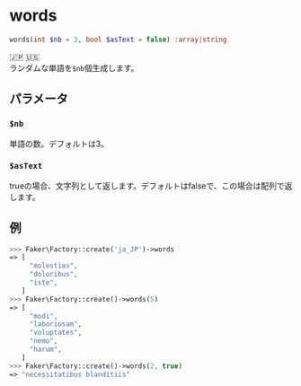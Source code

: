 # words
```php
words(int $nb = 3, bool $asText = false) :array|string
```
:jp: :us:  
ランダムな単語を`$nb`個生成します。

## パラメータ
### `$nb`
単語の数。デフォルトは3。

### `$asText`
trueの場合、文字列として返します。デフォルトはfalseで、この場合は配列で返します。

## 例
```php
>>> Faker\Factory::create('ja_JP')->words
=> [
     "molestias",
     "doloribus",
     "iste",
   ]
>>> Faker\Factory::create()->words(5)
=> [
     "modi",
     "laboriosam",
     "voluptates",
     "nemo",
     "harum",
   ]
>>> Faker\Factory::create()->words(2, true)
=> "necessitatibus blanditiis"
```
